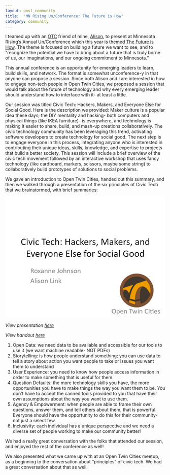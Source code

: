 ```yaml
---
layout: post_community
title:  "MN Rising Un/Conference: The Future is How"
category: community
---
```


I teamed up with an [OTC](http://opentwincities.org/) friend of mine, [Alison](https://twitter.com/linkalis), to present at Minnesota Rising’s Annual Un/Conference which this year is themed [The Future is How](https://minnesotarising.wordpress.com/2014unconference-the-future-is-how/). The theme is focused on building a future we want to see, and to “recognize the potential we have to bring about a future that is truly borne of us, our imaginations, and our ongoing commitment to Minnesota.”

This annual conference is an opportunity for emerging leaders to learn, build skills, and network. The format is somewhat unconference-y in that anyone can propose a session. Since both Alison and I are interested in how to engage non-tech people in Open Twin Cities, we proposed a session that would talk about the future of technology and why every emerging leader should understand how to interface with it- at least a little.

Our session was titled Civic Tech: Hackers, Makers, and Everyone Else for Social Good.
Here is the description we provided:
Maker culture is a popular idea these days; the DIY mentality and hacking- both computers and physical things (like IKEA furniture)- is everywhere, and technology is making it easier to share, build, and mash-up creations collaboratively. The civic technology community has been leveraging this trend, activating software developers to create technology for social good. The next step is to engage everyone in this process, integrating anyone who is interested in contributing their unique ideas, skills, knowledge, and expertise to projects that build a better society. This session will include a brief overview of the civic tech movement followed by an interactive workshop that uses fancy technology (like cardboard, markers, scissors, maybe some string) to collaboratively build prototypes of solutions to social problems.

We gave an introduction to Open Twin Cities, handed out this summary, and then we walked through a presentation of the six principles of Civic Tech that we brainstormed, with brief summaries:

![Presentation](/images/2014/otc-mnrising.png)

_View presentation [here](https://docs.google.com/presentation/d/13shffW0DIBc3oroz9hRNtkT7TH8rW3xg0Ko8WbK6ifQ/pub?start=false&loop=false&delayms=3000)_

_View handout [here](https://docs.google.com/presentation/d/1NenI5KbS7AVMeE_5ahFL8kPKdy_qtQ8hILJOgkuNsUg/pub?start=false&loop=false&delayms=30000)_

1. Open Data: we need data to be available and accessible for our tools to use it (we want machine readable- NOT PDFs)
2. Storytelling: is how people understand something; you can use data to tell a story about action you want people to take or issues you want them to understand
3. User Experience: you need to know how people access information in order to make something that is useful for them.
4. Question Defaults: the more technology skills you have, the more opportunities you have to make things the way you want them to be. You don’t have to accept the canned tools provided to you that have their own assumptions about the way you want to use them.
5. Agency & Empowerment: when people are able to frame their own questions, answer them, and tell others about them, that is powerful. Everyone should have the opportunity to do this for their community- not just a select few.
6. Inclusivity: each individual has a unique perspective and we need a diverse set of people working to make our community better!

We had a really great conversation with the folks that attended our session, and enjoyed the rest of the conference as well!

We also presented what we came up with at an Open Twin Cities meetup, as a beginning to the conversation about “principles” of civic tech. We had a great conversation about that as well.
